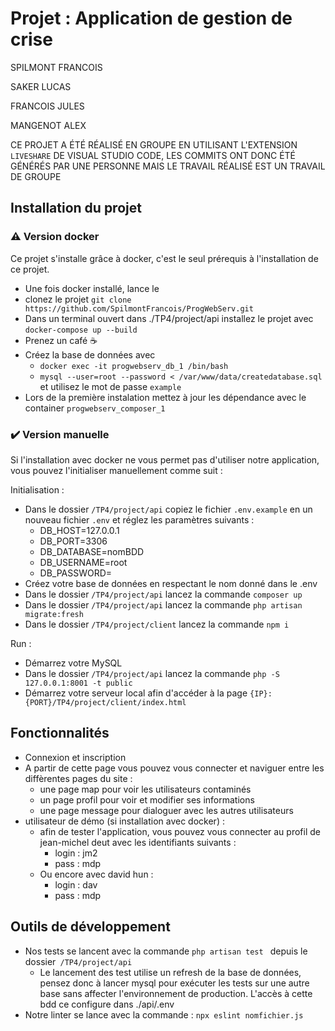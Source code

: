 
# Projet : Application de gestion de crise

  

SPILMONT FRANCOIS

  

SAKER LUCAS

  

FRANCOIS JULES

  

MANGENOT ALEX

  

CE PROJET A ÉTÉ RÉALISÉ EN GROUPE EN UTILISANT L'EXTENSION ``LIVESHARE`` DE VISUAL STUDIO CODE, LES COMMITS ONT DONC ÉTÉ GÉNÉRÉS PAR UNE PERSONNE MAIS LE TRAVAIL RÉALISÉ EST UN TRAVAIL DE GROUPE

  
  

## Installation du projet

### ⚠️ Version docker

Ce projet s'installe grâce à docker, c'est le seul prérequis à l'installation de ce projet.

  

- Une fois docker installé, lance le
- clonez le projet `git clone https://github.com/SpilmontFrancois/ProgWebServ.git`
- Dans un terminal ouvert dans ./TP4/project/api installez le projet avec `docker-compose up --build`
- Prenez un café ☕
- Créez la base de données avec 
	- `docker exec -it progwebserv_db_1 /bin/bash`
	- ``mysql --user=root --password < /var/www/data/createdatabase.sql `` et utilisez le mot de passe ``example``
- Lors de la première instalation mettez à jour les dépendance avec le container `progwebserv_composer_1` 

### ✔️ Version manuelle

Si l'installation avec docker ne vous permet pas d'utiliser notre application, vous pouvez l'initialiser manuellement comme suit :

Initialisation :
- Dans le dossier ``/TP4/project/api`` copiez le fichier ``.env.example`` en un nouveau fichier ``.env`` et réglez les paramètres suivants :
    - DB_HOST=127.0.0.1
    - DB_PORT=3306
    - DB_DATABASE=nomBDD
    - DB_USERNAME=root
    - DB_PASSWORD=
- Créez votre base de données en respectant le nom donné dans le .env
- Dans le dossier ``/TP4/project/api`` lancez la commande ``composer up``
- Dans le dossier ``/TP4/project/api`` lancez la commande ``php artisan migrate:fresh``
- Dans le dossier ``/TP4/project/client`` lancez la commande ``npm i``


Run :
- Démarrez votre MySQL
- Dans le dossier ``/TP4/project/api`` lancez la commande ``php -S 127.0.0.1:8001 -t public``
- Démarrez votre serveur local afin d'accéder à la page ``{IP}:{PORT}/TP4/project/client/index.html``

## Fonctionnalités

- Connexion et inscription
- A partir de cette page vous pouvez vous connecter et naviguer entre les diffèrentes pages du site :
	- une page map pour voir les utilisateurs contaminés
	- un page profil pour voir et modifier ses informations
	- une page message pour dialoguer avec les autres utilisateurs
- utilisateur de démo (si installation avec docker) :
	- afin de tester l'application, vous pouvez vous connecter au profil de jean-michel deut avec les identifiants suivants :
		- login : jm2
		- pass : mdp
	- Ou encore avec david hun :
		- login : dav
		- pass : mdp 
  
## Outils de développement
- Nos tests se lancent avec la commande ``php artisan test ``
depuis le dossier``
/TP4/project/api``
    -   Le lancement des test utilise un refresh de la base de données, pensez donc à lancer mysql pour exécuter les tests sur une autre base sans affecter l'environnement de production. L'accès à cette bdd ce configure dans ./api/.env
-	Notre linter se lance avec la commande : ``npx eslint nomfichier.js``

